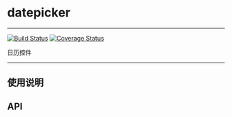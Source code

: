 # datepicker

---

[![Build Status](https://secure.travis-ci.org/airyland/seedit.ui.datepicker.png)](https://travis-ci.org/airyland/seedit.ui.datepicker)
[![Coverage Status](https://coveralls.io/repos/airyland/seedit.ui.datepicker/badge.png?branch=master)](https://coveralls.io/r/seedit/seedit.ui.datepicker)

日历控件

---

## 使用说明


## API

